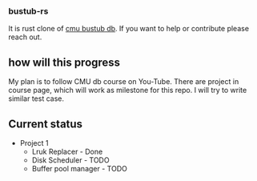 ### bustub-rs

It is rust clone of [cmu bustub db](https://github.com/cmu-db/bustub/tree/master).
If you want to help or contribute please reach out.

## how will this progress
My plan is to follow CMU db course on You-Tube. There are project in course page, which will work as milestone  for this repo. I will try to write similar test case.

## Current status
* Project 1 
  * Lruk Replacer - Done
  * Disk Scheduler - TODO 
  * Buffer pool manager - TODO